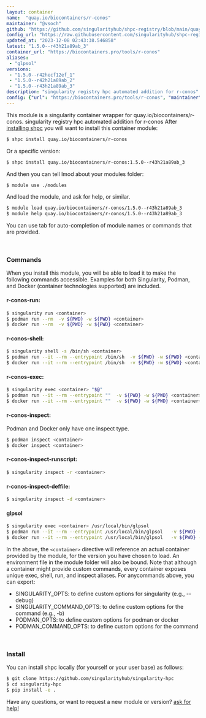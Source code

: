 ```yaml
---
layout: container
name:  "quay.io/biocontainers/r-conos"
maintainer: "@vsoch"
github: "https://github.com/singularityhub/shpc-registry/blob/main/quay.io/biocontainers/r-conos/container.yaml"
config_url: "https://raw.githubusercontent.com/singularityhub/shpc-registry/main/quay.io/biocontainers/r-conos/container.yaml"
updated_at: "2023-12-08 02:43:38.546858"
latest: "1.5.0--r43h21a89ab_3"
container_url: "https://biocontainers.pro/tools/r-conos"
aliases:
 - "glpsol"
versions:
 - "1.5.0--r42hecf12ef_1"
 - "1.5.0--r42h21a89ab_2"
 - "1.5.0--r43h21a89ab_3"
description: "singularity registry hpc automated addition for r-conos"
config: {"url": "https://biocontainers.pro/tools/r-conos", "maintainer": "@vsoch", "description": "singularity registry hpc automated addition for r-conos", "latest": {"1.5.0--r43h21a89ab_3": "sha256:14fa5afd67e8e10c4f991373c236fc106f829bcc16442d5c6b0fa1c6fec414b8"}, "tags": {"1.5.0--r42hecf12ef_1": "sha256:4ce4c6ab1175e1a91010471fef16810ef3bc888db8485abdfed999cabc7b7c0c", "1.5.0--r42h21a89ab_2": "sha256:7144043067e76c31c87be93bfd2cc87adcf1601ef764953800f6bf3e54e40b7e", "1.5.0--r43h21a89ab_3": "sha256:14fa5afd67e8e10c4f991373c236fc106f829bcc16442d5c6b0fa1c6fec414b8"}, "docker": "quay.io/biocontainers/r-conos", "aliases": {"glpsol": "/usr/local/bin/glpsol"}}
---
```


This module is a singularity container wrapper for quay.io/biocontainers/r-conos.
singularity registry hpc automated addition for r-conos
After [installing shpc](#install) you will want to install this container module:


```bash
$ shpc install quay.io/biocontainers/r-conos
```

Or a specific version:

```bash
$ shpc install quay.io/biocontainers/r-conos:1.5.0--r43h21a89ab_3
```

And then you can tell lmod about your modules folder:

```bash
$ module use ./modules
```

And load the module, and ask for help, or similar.

```bash
$ module load quay.io/biocontainers/r-conos/1.5.0--r43h21a89ab_3
$ module help quay.io/biocontainers/r-conos/1.5.0--r43h21a89ab_3
```

You can use tab for auto-completion of module names or commands that are provided.

<br>

### Commands

When you install this module, you will be able to load it to make the following commands accessible.
Examples for both Singularity, Podman, and Docker (container technologies supported) are included.

#### r-conos-run:

```bash
$ singularity run <container>
$ podman run --rm  -v ${PWD} -w ${PWD} <container>
$ docker run --rm  -v ${PWD} -w ${PWD} <container>
```

#### r-conos-shell:

```bash
$ singularity shell -s /bin/sh <container>
$ podman run --it --rm --entrypoint /bin/sh  -v ${PWD} -w ${PWD} <container>
$ docker run --it --rm --entrypoint /bin/sh  -v ${PWD} -w ${PWD} <container>
```

#### r-conos-exec:

```bash
$ singularity exec <container> "$@"
$ podman run --it --rm --entrypoint ""  -v ${PWD} -w ${PWD} <container> "$@"
$ docker run --it --rm --entrypoint ""  -v ${PWD} -w ${PWD} <container> "$@"
```

#### r-conos-inspect:

Podman and Docker only have one inspect type.

```bash
$ podman inspect <container>
$ docker inspect <container>
```

#### r-conos-inspect-runscript:

```bash
$ singularity inspect -r <container>
```

#### r-conos-inspect-deffile:

```bash
$ singularity inspect -d <container>
```


#### glpsol

```bash
$ singularity exec <container> /usr/local/bin/glpsol
$ podman run --it --rm --entrypoint /usr/local/bin/glpsol   -v ${PWD} -w ${PWD} <container> -c " $@"
$ docker run --it --rm --entrypoint /usr/local/bin/glpsol   -v ${PWD} -w ${PWD} <container> -c " $@"
```



In the above, the `<container>` directive will reference an actual container provided
by the module, for the version you have chosen to load. An environment file in the
module folder will also be bound. Note that although a container
might provide custom commands, every container exposes unique exec, shell, run, and
inspect aliases. For anycommands above, you can export:

 - SINGULARITY_OPTS: to define custom options for singularity (e.g., --debug)
 - SINGULARITY_COMMAND_OPTS: to define custom options for the command (e.g., -b)
 - PODMAN_OPTS: to define custom options for podman or docker
 - PODMAN_COMMAND_OPTS: to define custom options for the command

<br>

### Install

You can install shpc locally (for yourself or your user base) as follows:

```bash
$ git clone https://github.com/singularityhub/singularity-hpc
$ cd singularity-hpc
$ pip install -e .
```

Have any questions, or want to request a new module or version? [ask for help!](https://github.com/singularityhub/singularity-hpc/issues)